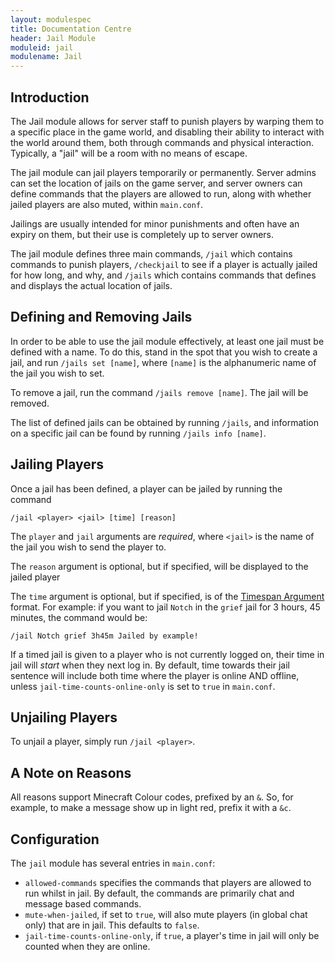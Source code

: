 ```yaml
---
layout: modulespec
title: Documentation Centre
header: Jail Module
moduleid: jail
modulename: Jail
---
```


## Introduction

The Jail module allows for server staff to punish players by warping them to a specific place in the game world, and disabling their ability
to interact with the world around them, both through commands and physical interaction. Typically, a "jail" will be a room with no means of
escape. 

The jail module can jail players temporarily or permanently. Server admins can set the location of jails on the game server, and server owners
can define commands that the players are allowed to run, along with whether jailed players are also muted, within `main.conf`.

Jailings are usually intended for minor punishments and often have an expiry on them, but their use is completely up to server owners.

The jail module defines three main commands, `/jail` which contains commands to punish players, `/checkjail` to see if a player is actually jailed
for how long, and why, and `/jails` which contains commands that defines and displays the actual location of jails.

## Defining and Removing Jails

In order to be able to use the jail module effectively, at least one jail must be defined with a name. To do this, stand in the spot that
you wish to create a jail, and run `/jails set [name]`, where `[name]` is the alphanumeric name of the jail you wish to set.

To remove a jail, run the command `/jails remove [name]`. The jail will be removed.

The list of defined jails can be obtained by running `/jails`, and information on a specific jail can be found by running `/jails info [name]`.

## Jailing Players

Once a jail has been defined, a player can be jailed by running the command 

```
/jail <player> <jail> [time] [reason]
```

The `player` and `jail` arguments are _required_, where `<jail>` is the name of the jail you wish to send the player to.

The `reason` argument is optional, but if specified, will be displayed to the jailed player

The `time` argument is optional, but if specified, is of the [Timespan Argument](../arguments.html#timespan) format. 
For example: if you want to jail `Notch` in the `grief` jail for 3 hours, 45 minutes, the command would be:

```
/jail Notch grief 3h45m Jailed by example!
```

If a timed jail is given to a player who is not currently logged on, their time in jail will _start_ when they next log in. By default,
time towards their jail sentence will include both time where the player is online AND offline, unless `jail-time-counts-online-only` is 
set to `true` in `main.conf`.

## Unjailing Players

To unjail a player, simply run `/jail <player>`.

## A Note on Reasons

All reasons support Minecraft Colour codes, prefixed by an `&`. So, for example, to make a message show up in light
red, prefix it with a `&c`.

## Configuration

The `jail` module has several entries in `main.conf`:

* `allowed-commands` specifies the commands that players are allowed to run whilst in jail. By default, the 
commands are primarily chat and message based commands.
* `mute-when-jailed`, if set to `true`, will also mute players (in global chat only) that are in jail. This defaults to `false`.
* `jail-time-counts-online-only`, if `true`, a player's time in jail will only be counted when they are online.